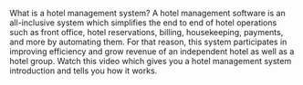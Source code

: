 What is a hotel management system?
A hotel management software is an all-inclusive system which simplifies the end to end of hotel operations such as front office, hotel reservations, billing, housekeeping, payments, and more by automating them. For that reason, this system participates in improving efficiency and grow revenue of an independent hotel as well as a hotel group. Watch this video which gives you a hotel management system introduction and tells you how it works.
